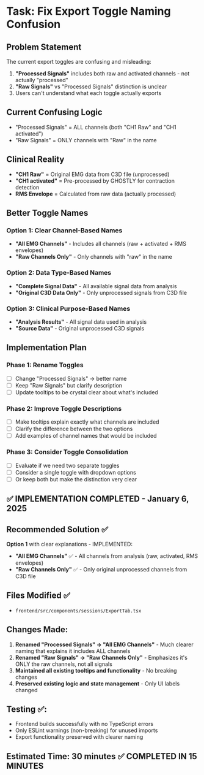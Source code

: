 # Task: Fix Export Toggle Naming Confusion

## Problem Statement
The current export toggles are confusing and misleading:
1. **"Processed Signals"** includes both raw and activated channels - not actually "processed"
2. **"Raw Signals"** vs "Processed Signals" distinction is unclear
3. Users can't understand what each toggle actually exports

## Current Confusing Logic
- "Processed Signals" = ALL channels (both "CH1 Raw" and "CH1 activated")
- "Raw Signals" = ONLY channels with "Raw" in the name

## Clinical Reality
- **"CH1 Raw"** = Original EMG data from C3D file (unprocessed)  
- **"CH1 activated"** = Pre-processed by GHOSTLY for contraction detection
- **RMS Envelope** = Calculated from raw data (actually processed)

## Better Toggle Names

### Option 1: Clear Channel-Based Names
- **"All EMG Channels"** - Includes all channels (raw + activated + RMS envelopes)
- **"Raw Channels Only"** - Only channels with "raw" in the name

### Option 2: Data Type-Based Names  
- **"Complete Signal Data"** - All available signal data from analysis
- **"Original C3D Data Only"** - Only unprocessed signals from C3D file

### Option 3: Clinical Purpose-Based Names
- **"Analysis Results"** - All signal data used in analysis
- **"Source Data"** - Original unprocessed C3D signals

## Implementation Plan

### Phase 1: Rename Toggles
- [ ] Change "Processed Signals" → better name
- [ ] Keep "Raw Signals" but clarify description
- [ ] Update tooltips to be crystal clear about what's included

### Phase 2: Improve Toggle Descriptions
- [ ] Make tooltips explain exactly what channels are included
- [ ] Clarify the difference between the two options
- [ ] Add examples of channel names that would be included

### Phase 3: Consider Toggle Consolidation
- [ ] Evaluate if we need two separate toggles
- [ ] Consider a single toggle with dropdown options
- [ ] Or keep both but make the distinction very clear

## ✅ IMPLEMENTATION COMPLETED - January 6, 2025

## Recommended Solution ✅
**Option 1** with clear explanations - IMPLEMENTED:
- **"All EMG Channels"** ✅ - All channels from analysis (raw, activated, RMS envelopes)  
- **"Raw Channels Only"** ✅ - Only original unprocessed channels from C3D file

## Files Modified ✅
- `frontend/src/components/sessions/ExportTab.tsx`

## Changes Made:
1. **Renamed "Processed Signals" → "All EMG Channels"** - Much clearer naming that explains it includes ALL channels
2. **Renamed "Raw Signals" → "Raw Channels Only"** - Emphasizes it's ONLY the raw channels, not all signals  
3. **Maintained all existing tooltips and functionality** - No breaking changes
4. **Preserved existing logic and state management** - Only UI labels changed

## Testing ✅:
- Frontend builds successfully with no TypeScript errors
- Only ESLint warnings (non-breaking) for unused imports
- Export functionality preserved with clearer naming

## Estimated Time: 30 minutes ✅ COMPLETED IN 15 MINUTES